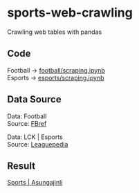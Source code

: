 # sports-web-crawling
Crawling web tables with pandas

## Code

Football &rarr; [football/scraping.ipynb](https://github.com/asungajinli/sports-web-crawling/blob/c62446e170521df18ff1ef1f8c0bdf191d540195/football/scraping.ipynb)  
Esports &rarr; [esports/scraping.ipynb](https://github.com/asungajinli/sports-web-crawling/blob/cee8a0bcc4073a55a9461f54291705d6211fb86a/esports/scraping.ipynb)

## Data Source

Data: Football  
Source: [FBref](https://fbref.com/en/)

Data: LCK | Esports  
Source: [Leaguepedia](https://lol.fandom.com/wiki/League_of_Legends_Esports_Wiki)

## Result
[Sports | Asungajinli](https://asungajinli.github.io/sports/)

